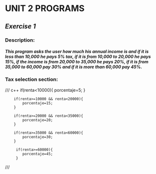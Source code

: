 # UNIT 2 PROGRAMS
 
 ## ***Exercise 1***
 
 ### Description:
 ##### This program asks the user how much his annual income is and if it is less than 10,000 he pays 5% tax, if it is from 10,000 to 20,000 he pays 15%, if the income is from 20,000 to 35,000 he pays 20%, if it is from 35,000 to 60,000 pay 30% and if it is more than 60,000 pay 45%.
 ### Tax selection section:
  
  /// c++
    if(renta<10000){
            porcentaje=5;
        }    
        
        if(renta>=10000 && renta<20000){
            porcentaje=15;
        }

        if(renta>=20000 && renta<35000){
            porcentaje=20;
        }

        if(renta>=35000 && renta<60000){
            porcentaje=30;
        }    
            
         if(renta>=60000){
            porcentaje=45;
         }
  ///       
         
 
